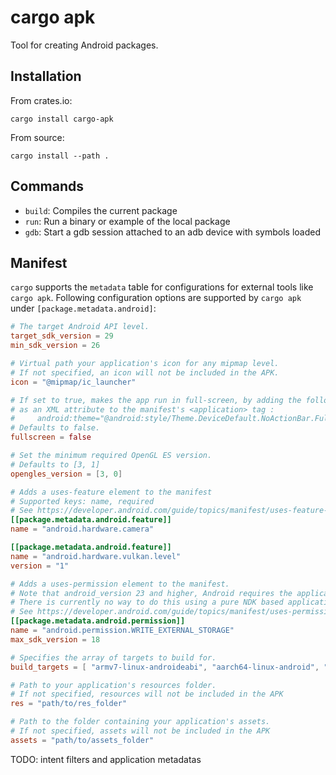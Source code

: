 # cargo apk

Tool for creating Android packages.

## Installation

From crates.io:
```
cargo install cargo-apk
```

From source:
```
cargo install --path .
```

## Commands

- `build`: Compiles the current package
- `run`: Run a binary or example of the local package
- `gdb`: Start a gdb session attached to an adb device with symbols loaded

## Manifest

`cargo` supports the `metadata` table for configurations for external tools like `cargo apk`.
Following configuration options are supported by `cargo apk` under `[package.metadata.android]`:

```toml
# The target Android API level.
target_sdk_version = 29
min_sdk_version = 26

# Virtual path your application's icon for any mipmap level.
# If not specified, an icon will not be included in the APK.
icon = "@mipmap/ic_launcher"

# If set to true, makes the app run in full-screen, by adding the following line
# as an XML attribute to the manifest's <application> tag :
#     android:theme="@android:style/Theme.DeviceDefault.NoActionBar.Fullscreen
# Defaults to false.
fullscreen = false

# Set the minimum required OpenGL ES version.
# Defaults to [3, 1]
opengles_version = [3, 0]

# Adds a uses-feature element to the manifest
# Supported keys: name, required
# See https://developer.android.com/guide/topics/manifest/uses-feature-element
[[package.metadata.android.feature]]
name = "android.hardware.camera"

[[package.metadata.android.feature]]
name = "android.hardware.vulkan.level"
version = "1"

# Adds a uses-permission element to the manifest.
# Note that android_version 23 and higher, Android requires the application to request permissions at runtime.
# There is currently no way to do this using a pure NDK based application.
# See https://developer.android.com/guide/topics/manifest/uses-permission-element
[[package.metadata.android.permission]]
name = "android.permission.WRITE_EXTERNAL_STORAGE"
max_sdk_version = 18

# Specifies the array of targets to build for.
build_targets = [ "armv7-linux-androideabi", "aarch64-linux-android", "i686-linux-android", "x86_64-linux-android" ]

# Path to your application's resources folder.
# If not specified, resources will not be included in the APK
res = "path/to/res_folder"

# Path to the folder containing your application's assets.
# If not specified, assets will not be included in the APK
assets = "path/to/assets_folder"
```

TODO: intent filters and application metadatas